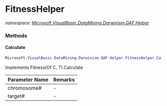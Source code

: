 ﻿# FitnessHelper
_namespace: [Microsoft.VisualBasic.DataMining.Darwinism.GAF.Helper](./index.md)_





### Methods

#### Calculate
```csharp
Microsoft.VisualBasic.DataMining.Darwinism.GAF.Helper.FitnessHelper.Calculate(System.Double[],System.Double[])
```
Implements Fitness(Of C, T).Calculate

|Parameter Name|Remarks|
|--------------|-------|
|chromosome#|-|
|target#|-|



